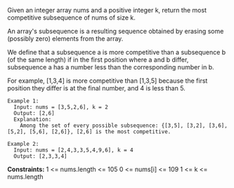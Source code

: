 Given an integer array nums and a positive integer k, return the most competitive subsequence of nums of size k.

An array's subsequence is a resulting sequence obtained by erasing some (possibly zero) elements from the array.

We define that a subsequence a is more competitive than a subsequence b (of the same length) if in the first position where a and b differ, subsequence a has a number less than the corresponding number in b. 

For example, [1,3,4] is more competitive than [1,3,5] because the first position they differ is at the final number, and 4 is less than 5.

 
```
Example 1:
  Input: nums = [3,5,2,6], k = 2
  Output: [2,6]
  Explanation: 
    Among the set of every possible subsequence: {[3,5], [3,2], [3,6], [5,2], [5,6], [2,6]}, [2,6] is the most competitive.

Example 2:
  Input: nums = [2,4,3,3,5,4,9,6], k = 4
  Output: [2,3,3,4]
``` 

**Constraints:**
  1 <= nums.length <= 105
  0 <= nums[i] <= 109
  1 <= k <= nums.length